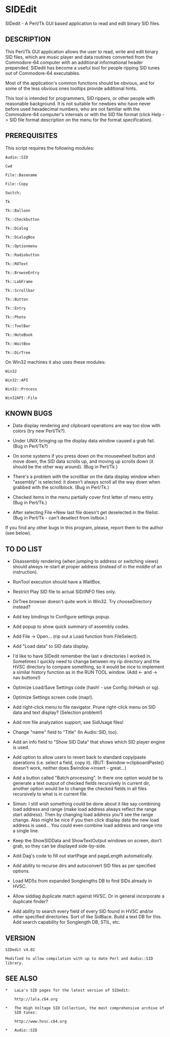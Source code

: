 # SIDEdit
SIDedit - A Perl/Tk GUI based application to read and edit binary SID files.

## DESCRIPTION

This Perl/Tk GUI application allows the user to read, write and edit
binary SID files, which are music player and data routines converted
from the Commodore-64 computer with an additional informational header
prepended. SIDedit has become a useful tool for people ripping SID tunes
out of Commodore-64 executables.

Most of the application's common functions should be obvious, and for
some of the less obvious ones tooltips provide additional hints.

This tool is intended for programmers, SID rippers, or other people with
reasonable background. It is not suitable for newbies who have never
before used hexadecimal numbers, who are not familiar with the
Commodore-64 computer's internals or with the SID file format (click
Help -> SID file format description on the menu for the format
specification).

## PREREQUISITES

This script requires the following modules:

    Audio::SID

    Cwd

    File::Basename

    File::Copy

    Switch;

    Tk

    Tk::Balloon

    Tk::Checkbutton

    Tk::Dialog

    Tk::DialogBox

    Tk::Optionmenu

    Tk::Radiobutton

    Tk::ROText

    Tk::BrowseEntry

    Tk::LabFrame

    Tk::Scrollbar

    Tk::Button

    Tk::Entry

    Tk::Photo

    Tk::ToolBar

    Tk::NoteBook

    Tk::WaitBox
    
    Tk::DirTree

On Win32 machines it also uses these modules:

    Win32

    Win32::API

    Win32::Process

    Win32API::File

## KNOWN BUGS

* Data display rendering and clipboard operations are way too slow with colors
(try new Perl/Tk?).

* Under UNIX bringing up the display data window caused a grab fail.
(Bug in Perl/Tk?)

* On some systems if you press down on the mousewheel button and move down,
the SID data scrolls up, and moving up scrolls down (it should be the other
way around).
(Bug in Perl/Tk.)

* There's a problem with the scrollbar on the data display window when
"assembly" is selected: it doesn't always scroll all the way down when grabbed
with the scrollblock.
(Bug in Perl/Tk.)

* Checked items in the menu partially cover first letter of menu entry.
(Bug in Perl/Tk.)

* After selecting File->New last file doesn't get deselected in the filelist.
(Bug in Perl/Tk - can't deselect from listbox.)

If you find any other bugs in this program, please, report them to the
author (see below).

## TO DO LIST

* Disassembly rendering (when jumping to address or switching views) should
always re-start at proper address (instead of in the middle of an
instruction).

* RunTool execution should have a WaitBox.

* Restrict Play SID file to actual SID/INFO files only.

* DirTree browser doesn't quite work in Win32. Try chooseDirectory instead?

* Add key bindings to Configure settings popup.

* Add popup to show quick summary of assembly codes.

* Add File -> Open... (rip out a Load function from FileSelect).

* Add "Load data" to SID data display.

* I'd like to have SIDedit remember the last x directories I worked in.
Sometimes I quickly need to change between my rip directory and the HVSC
directory to compare something, so it would be nice to implement a similar
history function as in the RUN TOOL window. (Add <- and -> nav buttons!)

* Optimize Load/Save Settings code (hash! - use Config::IniHash or sg).

* Optimize Settings screen code (map!).

* Add right-click menu to file navigator. Prune right-click menu on SID data
and text display? (Selection problem!)

* Add mm file analyzation support, see SidUsage files!

* Change "name" field to "Title" (In Audio::SID, too).

* Add an info field to "Show SID Data" that shows which SID player engine is
used.

* Add option to allow users to revert back to standard copy/paste operations
(i.e. select a field, copy it). (BUT: $window->clipboardPaste() doesn't work,
neither does $window->insert - great...)

* Add a button called "Batch processing". In there one option would be to
generate a text output of checked fields recursively in current dir, another
option would be to change the checked fields in all files recursively to what
is in current file.

* Simon: I still wish something could be done about it like say combining load
address and range (make load address always reflect the range start address).
Then by changing load address you'll see the range change.  Also might be nice
if you then click display data the new load address is used...  You could even
combine load address and range into a single line.

* Keep the ShowSIDData and ShowTextOutput windows on screen, don't grab, so they
can be displayed side-by-side.

* Add Dag's code to fill out startPage and pageLength automatically.

* Add ability to recurse dirs and autoconvert SID files as per specified
options.

* Load MD5s from expanded Songlengths DB to find SIDs already in HVSC.

* Allow siddiag duplicate match against HVSC. Or in general incorporate a
duplicate finder?

* Add ability to search every field of every SID found in HVSC and/or other
specified directories. Sort of like SidBace. Build a text DB for this. Add
search capability for Songlength DB, STIL, etc.


## VERSION

    SIDedit v4.02

    Modified to allow compilation with up to date Perl and Audio::SID library.

## SEE ALSO

    *   LaLa's SID pages for the latest version of SIDedit:

        http://lala.c64.org

    *   The High Voltage SID Collection, the most comprehensive archive of
        SID tunes:

        http://www.hvsc.c64.org

    *   Audio::SID
